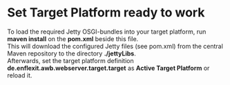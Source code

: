 # Set Target Platform ready to work

To load the required Jetty OSGI-bundles into your target platform, run **maven install** on the **pom.xml** beside this file.  
This will download the configured Jetty files (see pom.xml) from the central Maven repository to the directory **./jettyLibs**.  
Afterwards, set the target platform definition **de.enflexit.awb.webserver.target.target** as **Active Target Platform** or reload it.    
